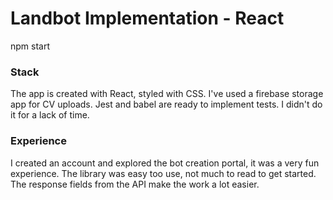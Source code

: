 # Landbot Implementation - React
npm start

### Stack
The app is created with React, styled with CSS. 
I've used a firebase storage app for CV uploads.
Jest and babel are ready to implement tests. I didn't do it for a lack of time.

### Experience
I created an account and explored the bot creation portal, it was a very fun experience.
The library was easy too use, not much to read to get started. The response fields from the API make the work a lot easier.

